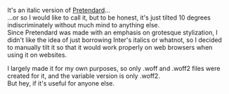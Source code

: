 <p>It's an italic version of <a href="https://github.com/orioncactus/pretendard">Pretendard</a>...
<br>...or so I would like to call it, but to be honest, it's just tilted 10 degrees indiscriminately without much mind to anything else.
<br>Since Pretendard was made with an emphasis on grotesque stylization, I didn't like the idea of just borrowing Inter's italics or whatnot, so I decided to manually tilt it so that it would work properly on web browsers when using it on websites.</p>

<p>I largely made it for my own purposes, so only .woff and .woff2 files were created for it, and the variable version is only .woff2.
<br>But hey, if it's useful for anyone else.</p>
